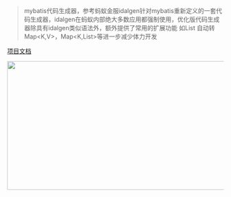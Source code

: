 > mybatis代码生成器，参考蚂蚁金服idalgen针对mybatis重新定义的一套代码生成器，idalgen在蚂蚁内部绝大多数应用都强制使用，优化版代码生成器除具有idalgen类似语法外，额外提供了常用的扩展功能 如List 自动转 Map<K,V>，Map<K,List<V>>等进一步减少体力开发

[项目文档](http://git.oschina.net/bangis/mybatis.generator/wikis/pages)

 <center>
<img src="捐赠.png" width=600 height="300" />
</center>

